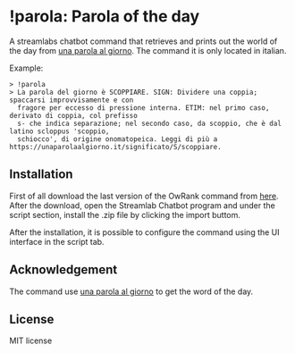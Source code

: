 # !parola: Parola of the day

A streamlabs chatbot command that retrieves and prints out the world of the day from [una parola al giorno](https://unaparolaalgiorno.it). The command it is only located in italian.

Example:
```
> !parola
> La parola del giorno è SCOPPIARE. SIGN: Dividere una coppia; spaccarsi improvvisamente e con 
  fragore per eccesso di pressione interna. ETIM: nel primo caso, derivato di coppia, col prefisso
  s- che indica separazione; nel secondo caso, da scoppio, che è dal latino scloppus 'scoppio,
  schiocco', di origine onomatopeica. Leggi di più a https://unaparolaalgiorno.it/significato/S/scoppiare.
```

## Installation
First of all download the last version of the OwRank command from [here](https://github.com/lucarin91/paroladay-streamlabs/releases).
After the download, open the Streamlab Chatbot program and under the script section, install the .zip file by clicking the import buttom.

After the installation, it is possible to configure the command using the UI interface in the script tab.

## Acknowledgement
The command use [una parola al giorno](https://unaparolaalgiorno.it) to get the word of the day.

## License
MIT license
